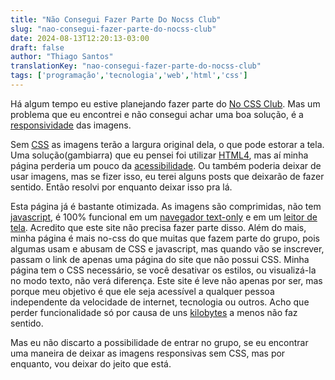 ```yaml
---
title: "Não Consegui Fazer Parte Do Nocss Club"
slug: "nao-consegui-fazer-parte-do-nocss-club"
date: 2024-08-13T12:20:13-03:00
draft: false
author: "Thiago Santos"
translationKey: "nao-consegui-fazer-parte-do-nocss-club"
tags: ['programação','tecnologia','web','html','css']
---
```




Há algum tempo eu estive planejando fazer parte do [No CSS Club](https://nocss.club/). Mas um problema que eu encontrei e não consegui achar uma boa solução, é a [responsividade](https://developer.mozilla.org/pt-BR/docs/Learn/CSS/CSS_layout/Responsive_Design) das imagens.

Sem [CSS](https://pt.m.wikipedia.org/wiki/Cascading_Style_Sheets) as imagens terão a largura original dela, o que pode estorar a tela. Uma solução(gambiarra) que eu pensei foi utilizar [HTML4](https://www.w3.org/TR/html401/), mas aí minha página perderia um pouco da [acessibilidade](https://pt.m.wikipedia.org/wiki/Acessibilidade). Ou também poderia deixar de usar imagens, mas se fizer isso, eu terei alguns posts que deixarão de fazer sentido. Então resolvi por enquanto deixar isso pra lá.

Esta página já é bastante otimizada. As imagens são comprimidas, não tem [javascript](https://pt.m.wikipedia.org/wiki/JavaScript), é 100% funcional em um [navegador text-only](https://en.wikipedia.org/wiki/Text-based_web_browser) e em um [leitor de tela](https://pt.m.wikipedia.org/wiki/Leitor_de_tela). Acredito que este site não precisa fazer parte disso. Além do mais, minha página é mais no-css do que muitas que fazem parte do grupo, pois algumas usam e abusam de CSS e javascript, mas quando vão se inscrever, passam o link de apenas uma página do site que não possui CSS. Minha página tem o CSS necessário, se você desativar os estilos, ou visualizá-la no modo texto, não verá diferença. Este site é leve não apenas por ser, mas porque meu objetivo é que ele seja acessível a qualquer pessoa independente da velocidade de internet, tecnologia ou outros. Acho que perder funcionalidade só por causa de uns [kilobytes](https://pt.m.wikipedia.org/wiki/Kilobyte) a menos não faz sentido.

Mas eu não discarto a possibilidade de entrar no grupo, se eu encontrar uma maneira de deixar as imagens responsivas sem CSS, mas por enquanto, vou deixar do jeito que está.
